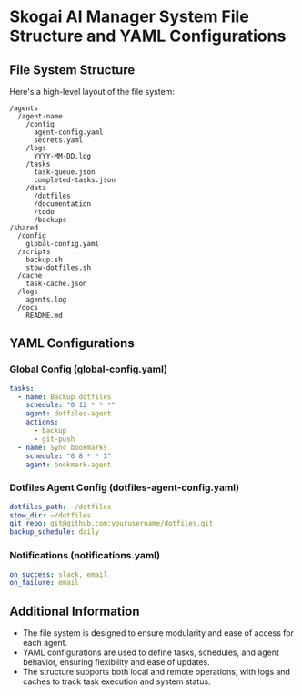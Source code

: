 # Skogai AI Manager System File Structure and YAML Configurations

## File System Structure

Here's a high-level layout of the file system:

```
/agents
  /agent-name
    /config
      agent-config.yaml
      secrets.yaml
    /logs
      YYYY-MM-DD.log
    /tasks
      task-queue.json
      completed-tasks.json
    /data
      /dotfiles
      /documentation
      /todo
      /backups
/shared
  /config
    global-config.yaml
  /scripts
    backup.sh
    stow-dotfiles.sh
  /cache
    task-cache.json
  /logs
    agents.log
  /docs
    README.md
```

## YAML Configurations

### Global Config (global-config.yaml)

```yaml
tasks:
  - name: Backup dotfiles
    schedule: "0 12 * * *"
    agent: dotfiles-agent
    actions:
      - backup
      - git-push
  - name: Sync bookmarks
    schedule: "0 8 * * 1"
    agent: bookmark-agent
```

### Dotfiles Agent Config (dotfiles-agent-config.yaml)

```yaml
dotfiles_path: ~/dotfiles
stow_dir: ~/dotfiles
git_repo: git@github.com:yourusername/dotfiles.git
backup_schedule: daily
```

### Notifications (notifications.yaml)

```yaml
on_success: slack, email
on_failure: email
```

## Additional Information

- The file system is designed to ensure modularity and ease of access for each agent.
- YAML configurations are used to define tasks, schedules, and agent behavior, ensuring flexibility and ease of updates.
- The structure supports both local and remote operations, with logs and caches to track task execution and system status.

